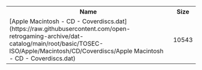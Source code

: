 <table>
<tr><th>Name</th><th>Size</th></tr>
<tr><td>
[Apple Macintosh - CD - Coverdiscs.dat](https://raw.githubusercontent.com/open-retrogaming-archive/dat-catalog/main/root/basic/TOSEC-ISO/Apple/Macintosh/CD/Coverdiscs/Apple Macintosh - CD - Coverdiscs.dat)
</td><td>10543</td></tr>
</table>
